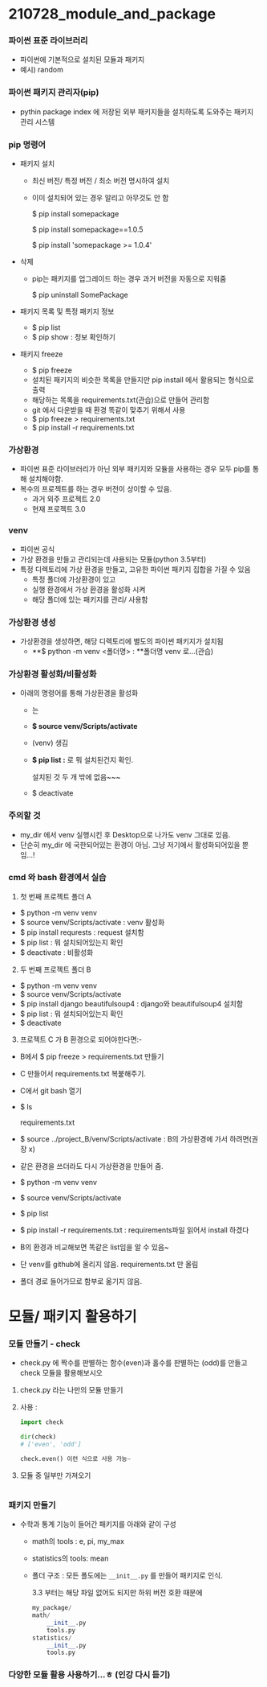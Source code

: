 # 210728_module_and_package





### 파이썬 표준 라이브러리

- 파이썬에 기본적으로 설치된 모듈과 패키지
- 예시) random





### 파이썬 패키지 관리자(pip)

- pythin package index 에 저장된 외부 패키지들을 설치하도록 도와주는 패키지 관리 시스템



### pip 명령어

- 패키지 설치 

  - 최신 버전/ 특정 버전 / 최소 버전 명시하여 설치

  - 이미 설치되어 있는 경우 알리고 아무것도 안 함

    $ pip install somepackage

    $ pip install somepackage==1.0.5

    $ pip install 'somepackage >= 1.0.4'

- 삭제

  - pip는 패키지를 업그레이드 하는 경우 과거 버전을 자동으로 지워줌

    $ pip uninstall SomePackage

- 패키지 목록 및 특정 패키지 정보

  - $ pip list
  - $ pip show <notebook> : 정보 확인하기

- 패키지 freeze
  -  $ pip freeze
  - 설치된 패키지의 비슷한 목록을 만들지만 pip install 에서 활용되는 형식으로 출력
  - 해당하는 목록을 requirements.txt(관습)으로 만들어 관리함 
  - git 에서 다운받을 때 환경 똑같이 맞추기 위해서 사용
  - $ pip freeze > requirements.txt  
  - $ pip install -r requirements.txt



### 가상환경

- 파이썬 표준 라이브러리가 아닌 외부 패키지와 모듈을 사용하는 경우 모두 pip를 통해 설치해야함.
- 복수의 프로젝트를 하는 경우 버전이 상이할 수 있음.
  - 과거 외주 프로젝트 2.0
  - 현재 프로젝트 3.0

### venv

- 파이썬 공식 
- 가상 환경을 만들고 관리되는데 사용되는 모듈(python 3.5부터)
- 특정 디렉토리에 가상 환경을 만들고, 고유한 파이썬 패키지 집합을 가질 수 있음
  - 특정 폴더에 가상환경이 있고
  - 실행 환경에서 가상 환경을 활성화 시켜
  - 해당 폴더에 있는 패키지를 관리/ 사용함



### 가상환경 생성

- 가상환경을 생성하면, 해당 디렉토리에 별도의 파이썬 패키지가 설치됨
  - **$ python -m venv <폴더명> : **폴더명 venv 로...(관습)



### 가상환경 활성화/비활성화

- 아래의 명령어를 통해 가상환경을 활성화

  - <venv>는 

  - **$ source venv/Scripts/activate**

  - (venv) 생김

  - **$ pip list :** 로 뭐 설치된건지 확인. 

    설치된 것 두 개 밖에 없음~~~

  - $ deactivate



### 주의할 것 

- my_dir 에서 venv 실행시킨 후 Desktop으로 나가도 venv 그대로 있음.
- 단순히 my_dir 에 국한되어있는 환경이 아님. 그냥 저기에서 활성화되어있을 뿐임...! 



### cmd 와 bash 환경에서 실습

1. 첫 번째 프로젝트 폴더 A

- $ python -m venv venv
- $ source venv/Scripts/activate : venv 활성화
- $ pip install requrests  : request 설치함
- $ pip list : 뭐 설치되어있는지 확인
- $ deactivate : 비활성화



2. 두 번째 프로젝트 폴더 B

- $ python -m venv venv
- $ source venv/Scripts/activate
- $ pip install django beautifulsoup4  : django와 beautifulsoup4 설치함
- $ pip list : 뭐 설치되어있는지 확인
- $ deactivate



3. 프로젝트 C 가 B 환경으로 되어야한다면:-

- B에서 $ pip freeze > requirements.txt 만들기

- C 만들어서 requirements.txt 복붙해주기.

- C에서 git bash 열기

- $ ls 

  requirements.txt

- $ source ../project_B/venv/Scripts/activate : B의 가상환경에 가서 하려면(권장 x)

- 같은 환경을 쓰더라도 다시 가상환경을 만들어 줌.

- $ python -m venv venv

- $  source venv/Scripts/activate

- $ pip list

- $ pip install -r requirements.txt : requirements파일 읽어서 install 하겠다

- B의 환경과 비교해보면 똑같은 list임을 알 수 있음~

- 단 venv를 github에 올리지 않음. requirements.txt 만 올림
- 폴더 경로 들어가므로 함부로 옮기지 않음.





# 모듈/ 패키지 활용하기

### 모듈 만들기 - check

- check.py 에 짝수를 판별하는 함수(even)과 홀수를 판별하는 (odd)를 만들고  check 모듈을 활용해보시오

1. check.py 라는 나만의 모듈 만들기

2. 사용 :

   ```python 
   import check 
   
   dir(check)
   # ['even', 'odd']
   
   check.even() 이런 식으로 사용 가능~
   ```

3.  모듈 중 일부만 가져오기

   ```python
   ```



### 패키지 만들기

- 수학과 통계 기능이 들어간 패키지를 아래와 같이 구성

  - math의 tools : e, pi, my_max

  - statistics의 tools: mean

  - 폴더 구조 : 모든 폴도에는 `__init__.py` 를 만들어 패키지로 인식.

    3.3 부터는 해당 파일 없어도 되지만 하위 버전 호환 때문에

    ```python
    my_package/
    math/
    	__init__.py
        tools.py
    statistics/
    	__init__.py
        tools.py
    ```



### 다양한 모듈 활용 사용하기...ㅎ (인강 다시 듣기)

 